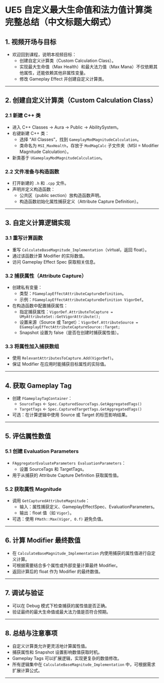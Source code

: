 # UE5 自定义最大生命值和法力值计算类完整总结（中文标题大纲式）

## 1. 视频开场与目标

- 欢迎回到课程，说明本视频目标：
  - 创建自定义计算类（Custom Calculation Class）。
  - 实现最大生命值（Max Health）和最大法力值（Max Mana）不仅依赖其他属性，还能依赖其他非属性变量。
  - 修改 Gameplay Effect 并创建自定义计算类。

------

## 2. 创建自定义计算类（Custom Calculation Class）

### 2.1 新建 C++ 类

- 进入 C++ Classes → Aura → Public → AbilitySystem。
- 右键新建 C++ 类：
  - 选择 “All Classes”，找到 `GameplayModMagnitudeCalculation`。
  - 类命名为 `MSI_MaxHealth`，存放于 `ModMagCalc` 子文件夹（MSI = Modifier Magnitude Calculation）。
- 新类基于 `UGameplayModMagnitudeCalculation`。

### 2.2 文件准备与构造函数

- 打开新建的 `.h` 和 `.cpp` 文件。
- 声明并定义构造函数：
  - 公共区（public section）放构造函数声明。
  - 构造函数初始化属性捕获定义（Attribute Capture Definition）。

------

## 3. 自定义计算逻辑实现

### 3.1 重写计算函数

- 重写 `CalculateBaseMagnitude_Implementation`（virtual，返回 float）。
- 通过该函数计算 Modifier 的实际数值。
- 访问 Gameplay Effect Spec 获取相关信息。

### 3.2 捕获属性（Attribute Capture）

- 创建私有变量：
  - 类型：`FGameplayEffectAttributeCaptureDefinition`。
  - 示例：`FGameplayEffectAttributeCaptureDefinition VigorDef`。
- 在构造函数中配置捕获属性：
  - 指定捕获属性：`VigorDef.AttributeToCapture = UMyAttributeSet::GetVigorAttribute();`
  - 设置来源（Source 或 Target）：`VigorDef.AttributeSource = EGameplayEffectAttributeCaptureSource::Target;`
  - Snapshot 设置为 false（是否在创建时捕获属性值）。

### 3.3 将属性加入捕获数组

- 使用 `RelevantAttributesToCapture.Add(VigorDef)`。
- 保证 Modifier 在应用时能捕获目标属性的实际值。

------

## 4. 获取 Gameplay Tag

- 创建 `FGameplayTagContainer`：
  - `SourceTags` ← `Spec.CapturedSourceTags.GetAggregatedTags()`
  - `TargetTags` ← `Spec.CapturedTargetTags.GetAggregatedTags()`
- 可选：在计算逻辑中使用 Source 或 Target 的标签影响结果。

------

## 5. 评估属性数值

### 5.1 创建 Evaluation Parameters

- `FAggregatorEvaluateParameters EvaluationParameters`：
  - 设置 SourceTags 和 TargetTags。
- 用于从捕获的 Attribute Capture Definition 获取属性值。

### 5.2 获取属性 Magnitude

- 调用 `GetCapturedAttributeMagnitude`：
  - 输入：属性捕获定义、GameplayEffectSpec、EvaluationParameters。
  - 输出：float 值（如 `Vigor`）。
- 可选：使用 `FMath::Max(Vigor, 0.f)` 避免负值。

------

## 6. 计算 Modifier 最终数值

- 在 `CalculateBaseMagnitude_Implementation` 内使用捕获的属性值进行自定义计算。
- 可根据需要结合多个属性或外部变量计算最终 Modifier。
- 返回计算后的 float 作为 Modifier 的最终数值。

------

## 7. 调试与验证

- 可以在 Debug 模式下检查捕获的属性值是否正确。
- 验证最终的最大生命值或最大法力值是否符合预期。

------

## 8. 总结与注意事项

- 自定义计算类允许更灵活地计算属性值。
- 捕获属性和 Snapshot 设置影响数值获取时机。
- Gameplay Tags 可以扩展逻辑，实现更复杂的数值修改。
- 所有逻辑集中在 `CalculateBaseMagnitude_Implementation` 中，可根据需求扩展计算公式。

------

